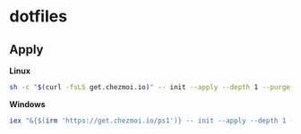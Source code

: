 # dotfiles

## Apply

**Linux**

```sh
sh -c "$(curl -fsLS get.chezmoi.io)" -- init --apply --depth 1 --purge-binary koyokr
```

**Windows**

```powershell
iex "&{$(irm 'https://get.chezmoi.io/ps1')} -- init --apply --depth 1 --purge-binary koyokr"
```
